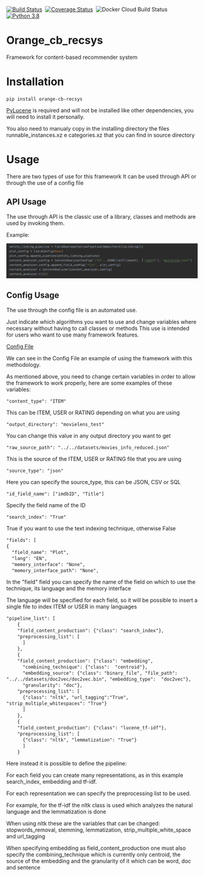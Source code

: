 [![Build Status](https://travis-ci.com/m3ttiw/orange_cb_recsys.svg?branch=master)](https://travis-ci.com/m3ttiw/orange_cb_recsys)&nbsp;&nbsp;[![Coverage Status](https://coveralls.io/repos/github/m3ttiw/orange_cb_recsys/badge.png?branch=master)](https://coveralls.io/github/m3ttiw/orange_cb_recsys?branch=master)&nbsp;&nbsp;![Docker Cloud Build Status](https://img.shields.io/docker/cloud/build/rbarile17/framework_dependencies)&nbsp;&nbsp;[![Python 3.8](https://img.shields.io/badge/python-3.8-blue.svg)](https://www.python.org/downloads/release/python-382/)

# Orange_cb_recsys


Framework for content-based recommender system

Installation
=============
``
pip install orange-cb-recsys
``

[PyLucene](https://lucene.apache.org/pylucene/) is required and will not be installed like other dependencies, you will need to install it personally.

You also need to manualy copy in the installing directory the files runnable_instances.xz e categories.xz that you can find in source directory

Usage
=====
There are two types of use for this framework
It can be used through API or through the use of a config file

API Usage
---------
The use through API is the classic use of a library, classes and methods are used by invoking them.

Example: 

![Example](img/run.PNG)


Config Usage
------------
The use through the config file is an automated use.

Just indicate which algorithms you want to use and change variables where necessary without having to call classes or methods
This use is intended for users who want to use many framework features.

[Config File](https://github.com/m3ttiw/orange_cb_recsys/blob/master/orange_cb_recsys/content_analyzer/config.json)

We can see in the Config File an example of using the framework with this methodology.

As mentioned above, you need to change certain variables in order to allow the framework to work properly, here are some examples of these variables:

    "content_type": "ITEM"
This can be ITEM, USER or RATING depending on what you are using

    "output_directory": "movielens_test"
You can change this value in any output directory you want to get
    
    "raw_source_path": "../../datasets/movies_info_reduced.json" 
This is the source of the ITEM, USER or RATING file that you are using
    
    "source_type": "json"
Here you can specify the source_type, this can be JSON, CSV or SQL
    
    "id_field_name": ["imdbID", "Title"]
Specify the field name of the ID
    
    "search_index": "True"
True if you want to use the text indexing technique, otherwise False
    
    "fields": [
    {
      "field_name": "Plot",
      "lang": "EN",
      "memory_interface": "None",
      "memory_interface_path": "None",
In the "field" field you can specify the name of the field on which to use the technique, its language and the memory interface

The language will be specified for each field, so it will be possible to insert a single file to index ITEM or USER in many languages
    
    "pipeline_list": [
        {
        "field_content_production": {"class": "search_index"},
        "preprocessing_list": [
          ]
        },
        {
        "field_content_production": {"class": "embedding",
          "combining_technique": {"class":  "centroid"},
          "embedding_source": {"class": "binary_file", "file_path": "../../datasets/doc2vec/doc2vec.bin", "embedding_type":  "doc2vec"},
          "granularity": "doc"},
        "preprocessing_list": [
          {"class": "nltk", "url_tagging":"True", "strip_multiple_whitespaces": "True"}
          ]
        },
        {
        "field_content_production": {"class": "lucene_tf-idf"},
        "preprocessing_list": [
          {"class": "nltk", "lemmatization": "True"}
          ]
        }
Here instead it is possible to define the pipeline:

For each field you can create many representations, as in this example search_index, embedding and tf-idf.

For each representation we can specify the preprocessing list to be used.

For example, for the tf-idf the nltk class is used which analyzes the natural language and the lemmatization is done

When using nltk these are the variables that can be changed: stopwords_removal, stemming, lemmatization, strip_multiple_white_space and url_tagging

When specifying embedding as field_content_production one must also specify the combining_technique which is currently only centroid, the source of the embedding and the granularity of it which can be word, doc and sentence
